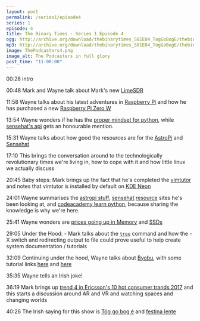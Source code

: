 ```yaml
---
layout: post
permalink: /series1/episode4
series: 1
episode: 4
title: The Binary Times - Series 1 Episode 4
ogg: http://archive.org/download/thebinarytimes_S01E04_TogGoBogE/thebinarytimes_S01E04_TogGoBogE.ogg
mp3: http://archive.org/download/thebinarytimes_S01E04_TogGoBogE/thebinarytimes_S01E04_TogGoBogE.mp3
image: ThePodcasters4.png
image_alt: The Podcasters in full glory
post_time: "11:00:00"
---
```

00:28 intro

00:48 Mark and Wayne talk about Mark's new [LimeSDR](https://www.crowdsupply.com/lime-micro/limesdr)

11:58 Wayne talks about his latest adventures in [Raspberry Pi](https://www.raspberrypi.org) and how he has purchased a new [Raspberry Pi Zero W](https://www.raspberrypi.org/products/pi-zero-w/)

13:54 Wayne wonders if he has the [proper mindset for python](https://xkcd.com/353/), while [sensehat's api](https://pythonhosted.org/sense-hat/api/) gets an honourable mention.

15:31 Wayne talks about how good the resources are for the [AstroPi](https://astro-pi.org/) and [Sensehat](https://www.raspberrypi.org/products/sense-hat/)

17:10 This brings the conversation around to the technologically revolutionary times we're living in, how to cope with it and how little linux we actually discuss

20:45 Baby steps: Mark brings up the fact that he's completed the [ vimtutor](http://www.linuxcommand.org/man_pages/vimtutor1.html) and notes that vimtutor is installed by default on [KDE Neon](https://neon.kde.org/)  

24:01 Wayne summarises the [astropi stuff](https://astro-pi.org/updates/astro-pi-online-training/), [sensehat](http://www.pythonhosted.org/sense-hat/api/) [resource](https://www.raspberrypi.org/learning/getting-started-with-the-sense-hat/worksheet/) sites he's been looking at, and [codeacademy learn python](https://www.codecademy.com/learn/learn-python), because sharing the knowledge is why we're here.

25:41 Wayne wonders are [prices going up in Memory](http://www.reuters.com/article/us-semiconductors-demand-analysis-idUSKBN15B0UM) and [SSDs](http://www.makeuseof.com/tag/ssds-skyrocket-cost-upgrade/)

29:05 Under the Hood: - Mark talks about the [`tree`](https://linux.die.net/man/1/tree) command and how the -X switch and redirecting output to file could prove useful to help create system documentation / tutorials

32:09 Continuing under the hood, Wayne talks about [Byobu](http://byobu.co/), with some tutorial links [here](https://www.digitalocean.com/community/tutorials/how-to-install-and-use-byobu-for-terminal-management-on-ubuntu-16-04) and [here](http://www.naturalborncoder.com/linux/2014/10/28/getting-started-with-byobu/)

35:35 Wayne tells an Irish joke!

36:19 Mark brings up [trend 4 in Ericsson's 10 hot consumer trands 2017](https://wcm-test.ericsson.net/networked-society/trends-and-insights/consumerlab/consumer-insights/reports/10-hot-consumer-trends-2017#trend4mergedreality) and this starts a discussion around AR and VR and watching spaces and changing worlds

40:26 The Irish saying for this show is [T&oacute;g go bog &eacute;](https://www.youtube.com/watch?v=dAOmx2fRyck) and [ festina lente ](https://www.urbandictionary.com/define.php?term=Festina%20lente)
